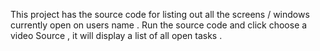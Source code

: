  This project has the source code for listing out all the screens / windows currently open on users name . Run the source code and click choose a video Source , it will 
 display a list of all open tasks .
